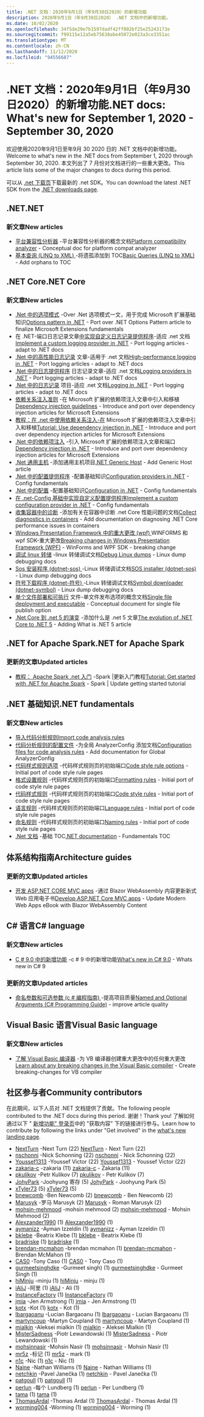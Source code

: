 ```yaml
---
title: .NET 文档：2020年9月1日（年9月30日2020）的新增功能
description: 2020年9月1日（年9月30日2020） .NET 文档中的新增功能。
ms.date: 10/02/2020
ms.openlocfilehash: 34f5de29e7b1597dadf42ff802bf25e25243173e
ms.sourcegitcommit: f99115e12a5eb75638abe45072e023a3ce3351ac
ms.translationtype: MT
ms.contentlocale: zh-CN
ms.lasthandoff: 11/12/2020
ms.locfileid: "94556687"
---
```

# <a name="net-docs-whats-new-for-september-1-2020---september-30-2020"></a><span data-ttu-id="d0a5c-103">.NET 文档：2020年9月1日（年9月30日2020）的新增功能</span><span class="sxs-lookup"><span data-stu-id="d0a5c-103">.NET docs: What's new for September 1, 2020 - September 30, 2020</span></span>

<span data-ttu-id="d0a5c-104">欢迎使用2020年9月1日至年9月 30 2020 日的 .NET 文档中的新增功能。</span><span class="sxs-lookup"><span data-stu-id="d0a5c-104">Welcome to what's new in the .NET docs from September 1, 2020 through September 30, 2020.</span></span> <span data-ttu-id="d0a5c-105">本文列出了 7 月份对文档进行的一些重大更改。</span><span class="sxs-lookup"><span data-stu-id="d0a5c-105">This article lists some of the major changes to docs during this period.</span></span>

<span data-ttu-id="d0a5c-106">可以从 [.net 下载页](https://dotnet.microsoft.com/download)下载最新的 .net SDK。</span><span class="sxs-lookup"><span data-stu-id="d0a5c-106">You can download the latest .NET SDK from the [.NET downloads page](https://dotnet.microsoft.com/download).</span></span>

## <a name="net"></a><span data-ttu-id="d0a5c-107">.NET</span><span class="sxs-lookup"><span data-stu-id="d0a5c-107">.NET</span></span>

### <a name="new-articles"></a><span data-ttu-id="d0a5c-108">新文章</span><span class="sxs-lookup"><span data-stu-id="d0a5c-108">New articles</span></span>

- <span data-ttu-id="d0a5c-109">[平台兼容性分析器](../standard/analyzers/platform-compat-analyzer.md) -平台兼容性分析器的概念文档</span><span class="sxs-lookup"><span data-stu-id="d0a5c-109">[Platform compatibility analyzer](../standard/analyzers/platform-compat-analyzer.md) - Conceptual doc for platform compat analyzer</span></span>
- <span data-ttu-id="d0a5c-110">[基本查询 (LINQ to XML) ](../standard/linq/basic-queries-linq-to-xml.md) -将遗孤添加到 TOC</span><span class="sxs-lookup"><span data-stu-id="d0a5c-110">[Basic Queries (LINQ to XML)](../standard/linq/basic-queries-linq-to-xml.md) - Add orphans to TOC</span></span>

## <a name="net-core"></a><span data-ttu-id="d0a5c-111">.NET Core</span><span class="sxs-lookup"><span data-stu-id="d0a5c-111">.NET Core</span></span>

### <a name="new-articles"></a><span data-ttu-id="d0a5c-112">新文章</span><span class="sxs-lookup"><span data-stu-id="d0a5c-112">New articles</span></span>

- <span data-ttu-id="d0a5c-113">[.Net 中的选项模式](../core/extensions/options.md) -Over .Net 选项模式一文，用于完成 Microsoft 扩展基础知识</span><span class="sxs-lookup"><span data-stu-id="d0a5c-113">[Options pattern in .NET](../core/extensions/options.md) - Port over .NET Options Pattern article to finalize Microsoft Extensions fundamentals</span></span>
- <span data-ttu-id="d0a5c-114">在 .NET-端口日志记录文章[中实现自定义日志记录提供程序](../core/extensions/custom-logging-provider.md)-适应 .net 文档</span><span class="sxs-lookup"><span data-stu-id="d0a5c-114">[Implement a custom logging provider in .NET](../core/extensions/custom-logging-provider.md) - Port logging articles - adapt to .NET docs</span></span>
- <span data-ttu-id="d0a5c-115">[.Net 中的高性能日志记录](../core/extensions/high-performance-logging.md) 文章-适用于 .net 文档</span><span class="sxs-lookup"><span data-stu-id="d0a5c-115">[High-performance logging in .NET](../core/extensions/high-performance-logging.md) - Port logging articles - adapt to .NET docs</span></span>
- <span data-ttu-id="d0a5c-116">[.Net 中的日志提供程序](../core/extensions/logging-providers.md) 日志记录文章-适应 .net 文档</span><span class="sxs-lookup"><span data-stu-id="d0a5c-116">[Logging providers in .NET](../core/extensions/logging-providers.md) - Port logging articles - adapt to .NET docs</span></span>
- <span data-ttu-id="d0a5c-117">[.Net 中的日志记录](../core/extensions/logging.md) 项目-适应 .net 文档</span><span class="sxs-lookup"><span data-stu-id="d0a5c-117">[Logging in .NET](../core/extensions/logging.md) - Port logging articles - adapt to .NET docs</span></span>
- <span data-ttu-id="d0a5c-118">[依赖关系注入准则](../core/extensions/dependency-injection-guidelines.md) -在 Microsoft 扩展的依赖项注入文章中引入和移植</span><span class="sxs-lookup"><span data-stu-id="d0a5c-118">[Dependency injection guidelines](../core/extensions/dependency-injection-guidelines.md) - Introduce and port over dependency injection articles for Microsoft Extensions</span></span>
- <span data-ttu-id="d0a5c-119">[教程：在 .net 中使用依赖关系注入-在](../core/extensions/dependency-injection-usage.md) Microsoft 扩展的依赖项注入文章中引入和移植</span><span class="sxs-lookup"><span data-stu-id="d0a5c-119">[Tutorial: Use dependency injection in .NET](../core/extensions/dependency-injection-usage.md) - Introduce and port over dependency injection articles for Microsoft Extensions</span></span>
- <span data-ttu-id="d0a5c-120">[.Net 中的依赖项注入](../core/extensions/dependency-injection.md) -引入 Microsoft 扩展的依赖项注入文章和端口</span><span class="sxs-lookup"><span data-stu-id="d0a5c-120">[Dependency injection in .NET](../core/extensions/dependency-injection.md) - Introduce and port over dependency injection articles for Microsoft Extensions</span></span>
- <span data-ttu-id="d0a5c-121">[.Net 通用主机](../core/extensions/generic-host.md) -添加通用主机项目</span><span class="sxs-lookup"><span data-stu-id="d0a5c-121">[.NET Generic Host](../core/extensions/generic-host.md) - Add Generic Host article</span></span>
- <span data-ttu-id="d0a5c-122">[.Net 中的配置提供程序](../core/extensions/configuration-providers.md) -配置基础知识</span><span class="sxs-lookup"><span data-stu-id="d0a5c-122">[Configuration providers in .NET](../core/extensions/configuration-providers.md) - Config fundamentals</span></span>
- <span data-ttu-id="d0a5c-123">[.Net 中的配置](../core/extensions/configuration.md) -配置基础知识</span><span class="sxs-lookup"><span data-stu-id="d0a5c-123">[Configuration in .NET](../core/extensions/configuration.md) - Config fundamentals</span></span>
- <span data-ttu-id="d0a5c-124">[在 .net-Config 基础中实现自定义配置提供程序](../core/extensions/custom-configuration-provider.md)</span><span class="sxs-lookup"><span data-stu-id="d0a5c-124">[Implement a custom configuration provider in .NET](../core/extensions/custom-configuration-provider.md) - Config fundamentals</span></span>
- <span data-ttu-id="d0a5c-125">[收集容器中的诊断](../core/diagnostics/diagnostics-in-containers.md) -添加有关在容器中诊断 .net Core 性能问题的文档</span><span class="sxs-lookup"><span data-stu-id="d0a5c-125">[Collect diagnostics in containers](../core/diagnostics/diagnostics-in-containers.md) - Add documentation on diagnosing .NET Core performance issues in containers</span></span>
- <span data-ttu-id="d0a5c-126">[Windows Presentation Framework 中的重大更改 (wpf) ](../core/compatibility/wpf.md) WINFORMS 和 wpf SDK-重大更改</span><span class="sxs-lookup"><span data-stu-id="d0a5c-126">[Breaking changes in Windows Presentation Framework (WPF)](../core/compatibility/wpf.md) - WinForms and WPF SDK - breaking change</span></span>
- <span data-ttu-id="d0a5c-127">[调试 linux 转储](../core/diagnostics/debug-linux-dumps.md) -linux 转储调试文档</span><span class="sxs-lookup"><span data-stu-id="d0a5c-127">[Debug Linux dumps](../core/diagnostics/debug-linux-dumps.md) - Linux dump debugging docs</span></span>
- <span data-ttu-id="d0a5c-128">[Sos 安装程序 (dotnet-sos) ](../core/diagnostics/dotnet-sos.md) -Linux 转储调试文档</span><span class="sxs-lookup"><span data-stu-id="d0a5c-128">[SOS installer (dotnet-sos)](../core/diagnostics/dotnet-sos.md) - Linux dump debugging docs</span></span>
- <span data-ttu-id="d0a5c-129">[符号下载程序 (dotnet-符号) ](../core/diagnostics/dotnet-symbol.md) -Linux 转储调试文档</span><span class="sxs-lookup"><span data-stu-id="d0a5c-129">[Symbol downloader (dotnet-symbol)](../core/diagnostics/dotnet-symbol.md) - Linux dump debugging docs</span></span>
- <span data-ttu-id="d0a5c-130">[单个文件部署和可执行](../core/deploying/single-file.md) 文件-单文件发布选项的概念文档</span><span class="sxs-lookup"><span data-stu-id="d0a5c-130">[Single file deployment and executable](../core/deploying/single-file.md) - Conceptual document for single file publish option</span></span>
- <span data-ttu-id="d0a5c-131">[.Net Core 到 .net 5 的演变](../core/dotnet-five.md) -添加什么是 .net 5 文章</span><span class="sxs-lookup"><span data-stu-id="d0a5c-131">[The evolution of .NET Core to .NET 5](../core/dotnet-five.md) - Adding What is .NET 5 article</span></span>

## <a name="net-for-apache-spark"></a><span data-ttu-id="d0a5c-132">.NET for Apache Spark</span><span class="sxs-lookup"><span data-stu-id="d0a5c-132">.NET for Apache Spark</span></span>

### <a name="updated-articles"></a><span data-ttu-id="d0a5c-133">更新的文章</span><span class="sxs-lookup"><span data-stu-id="d0a5c-133">Updated articles</span></span>

- <span data-ttu-id="d0a5c-134">[教程： Apache Spark .net 入门](../spark/tutorials/get-started.md) -Spark |更新入门教程</span><span class="sxs-lookup"><span data-stu-id="d0a5c-134">[Tutorial: Get started with .NET for Apache Spark](../spark/tutorials/get-started.md) - Spark | Update getting started tutorial</span></span>

## <a name="net-fundamentals"></a><span data-ttu-id="d0a5c-135">.NET 基础知识</span><span class="sxs-lookup"><span data-stu-id="d0a5c-135">.NET fundamentals</span></span>

### <a name="new-articles"></a><span data-ttu-id="d0a5c-136">新文章</span><span class="sxs-lookup"><span data-stu-id="d0a5c-136">New articles</span></span>

- [<span data-ttu-id="d0a5c-137">导入代码分析规则</span><span class="sxs-lookup"><span data-stu-id="d0a5c-137">Import code analysis rules</span></span>](../fundamentals/code-analysis/quality-rules/index.md)
- <span data-ttu-id="d0a5c-138">[代码分析规则的配置文件](../fundamentals/code-analysis/configuration-files.md) -为全局 AnalyzerConfig 添加文档</span><span class="sxs-lookup"><span data-stu-id="d0a5c-138">[Configuration files for code analysis rules](../fundamentals/code-analysis/configuration-files.md) - Add documentation for Global AnalyzerConfig</span></span>
- <span data-ttu-id="d0a5c-139">[代码样式规则选项](../fundamentals/code-analysis/code-style-rule-options.md) -代码样式规则页的初始端口</span><span class="sxs-lookup"><span data-stu-id="d0a5c-139">[Code style rule options](../fundamentals/code-analysis/code-style-rule-options.md) - Initial port of code style rule pages</span></span>
- <span data-ttu-id="d0a5c-140">[格式设置规则](../fundamentals/code-analysis/style-rules/formatting-rules.md) -代码样式规则页的初始端口</span><span class="sxs-lookup"><span data-stu-id="d0a5c-140">[Formatting rules](../fundamentals/code-analysis/style-rules/formatting-rules.md) - Initial port of code style rule pages</span></span>
- <span data-ttu-id="d0a5c-141">[代码样式规则](../fundamentals/code-analysis/style-rules/index.md) -代码样式规则页的初始端口</span><span class="sxs-lookup"><span data-stu-id="d0a5c-141">[Code style rules](../fundamentals/code-analysis/style-rules/index.md) - Initial port of code style rule pages</span></span>
- <span data-ttu-id="d0a5c-142">[语言规则](../fundamentals/code-analysis/style-rules/language-rules.md) -代码样式规则页的初始端口</span><span class="sxs-lookup"><span data-stu-id="d0a5c-142">[Language rules](../fundamentals/code-analysis/style-rules/language-rules.md) - Initial port of code style rule pages</span></span>
- <span data-ttu-id="d0a5c-143">[命名规则](../fundamentals/code-analysis/style-rules/naming-rules.md) -代码样式规则页的初始端口</span><span class="sxs-lookup"><span data-stu-id="d0a5c-143">[Naming rules](../fundamentals/code-analysis/style-rules/naming-rules.md) - Initial port of code style rule pages</span></span>
- <span data-ttu-id="d0a5c-144">[.Net 文档](../fundamentals/index.yml) -基础 TOC</span><span class="sxs-lookup"><span data-stu-id="d0a5c-144">[.NET documentation](../fundamentals/index.yml) - Fundamentals TOC</span></span>

## <a name="architecture-guides"></a><span data-ttu-id="d0a5c-145">体系结构指南</span><span class="sxs-lookup"><span data-stu-id="d0a5c-145">Architecture guides</span></span>

### <a name="updated-articles"></a><span data-ttu-id="d0a5c-146">更新的文章</span><span class="sxs-lookup"><span data-stu-id="d0a5c-146">Updated articles</span></span>

- <span data-ttu-id="d0a5c-147">[开发 ASP.NET CORE MVC apps](../architecture/modern-web-apps-azure/develop-asp-net-core-mvc-apps.md) -通过 Blazor WebAssembly 内容更新新式 Web 应用电子书</span><span class="sxs-lookup"><span data-stu-id="d0a5c-147">[Develop ASP.NET Core MVC apps](../architecture/modern-web-apps-azure/develop-asp-net-core-mvc-apps.md) - Update Modern Web Apps eBook with Blazor WebAssembly Content</span></span>

## <a name="c-language"></a><span data-ttu-id="d0a5c-148">C# 语言</span><span class="sxs-lookup"><span data-stu-id="d0a5c-148">C# language</span></span>

### <a name="new-articles"></a><span data-ttu-id="d0a5c-149">新文章</span><span class="sxs-lookup"><span data-stu-id="d0a5c-149">New articles</span></span>

- <span data-ttu-id="d0a5c-150">[C # 9.0 中的新增功能](../csharp/whats-new/csharp-9.md) -c # 9 中的新增功能</span><span class="sxs-lookup"><span data-stu-id="d0a5c-150">[What's new in C# 9.0](../csharp/whats-new/csharp-9.md) - Whats new in C# 9</span></span>

### <a name="updated-articles"></a><span data-ttu-id="d0a5c-151">更新的文章</span><span class="sxs-lookup"><span data-stu-id="d0a5c-151">Updated articles</span></span>

- <span data-ttu-id="d0a5c-152">[命名参数和可选参数 (c # 编程指南) ](../csharp/programming-guide/classes-and-structs/named-and-optional-arguments.md) -提高项目质量</span><span class="sxs-lookup"><span data-stu-id="d0a5c-152">[Named and Optional Arguments (C# Programming Guide)](../csharp/programming-guide/classes-and-structs/named-and-optional-arguments.md) - improve article quality</span></span>

## <a name="visual-basic-language"></a><span data-ttu-id="d0a5c-153">Visual Basic 语言</span><span class="sxs-lookup"><span data-stu-id="d0a5c-153">Visual Basic language</span></span>

### <a name="new-articles"></a><span data-ttu-id="d0a5c-154">新文章</span><span class="sxs-lookup"><span data-stu-id="d0a5c-154">New articles</span></span>

- <span data-ttu-id="d0a5c-155">[了解 Visual Basic 编译器](../visual-basic/whats-new/breaking-changes.md) -为 VB 编译器创建重大更改中的任何重大更改</span><span class="sxs-lookup"><span data-stu-id="d0a5c-155">[Learn about any breaking changes in the Visual Basic compiler](../visual-basic/whats-new/breaking-changes.md) - Create breaking-changes for VB compiler</span></span>

## <a name="community-contributors"></a><span data-ttu-id="d0a5c-156">社区参与者</span><span class="sxs-lookup"><span data-stu-id="d0a5c-156">Community contributors</span></span>

<span data-ttu-id="d0a5c-157">在此期间，以下人员对 .NET 文档提供了贡献。</span><span class="sxs-lookup"><span data-stu-id="d0a5c-157">The following people contributed to the .NET docs during this period.</span></span> <span data-ttu-id="d0a5c-158">谢谢！</span><span class="sxs-lookup"><span data-stu-id="d0a5c-158">Thank you!</span></span> <span data-ttu-id="d0a5c-159">了解如何通过以下 " [新增功能" 登录页](index.yml)中的 "获取内容" 下的链接进行参与。</span><span class="sxs-lookup"><span data-stu-id="d0a5c-159">Learn how to contribute by following the links under "Get involved" in the [what's new landing page](index.yml).</span></span>

- <span data-ttu-id="d0a5c-160">[NextTurn](https://github.com/NextTurn) -Next Turn (22) </span><span class="sxs-lookup"><span data-stu-id="d0a5c-160">[NextTurn](https://github.com/NextTurn) - Next Turn (22)</span></span>
- <span data-ttu-id="d0a5c-161">[nschonni](https://github.com/nschonni) -Nick Schonning (22) </span><span class="sxs-lookup"><span data-stu-id="d0a5c-161">[nschonni](https://github.com/nschonni) - Nick Schonning (22)</span></span>
- <span data-ttu-id="d0a5c-162">[Youssef1313](https://github.com/Youssef1313) -Youssef Victor (22) </span><span class="sxs-lookup"><span data-stu-id="d0a5c-162">[Youssef1313](https://github.com/Youssef1313) - Youssef Victor (22)</span></span>
- <span data-ttu-id="d0a5c-163">[zakaria-c](https://github.com/zakaria-c) -zakaria (11) </span><span class="sxs-lookup"><span data-stu-id="d0a5c-163">[zakaria-c](https://github.com/zakaria-c) - Zakaria (11)</span></span>
- <span data-ttu-id="d0a5c-164">[pkulikov](https://github.com/pkulikov) -Petr Kulikov (7) </span><span class="sxs-lookup"><span data-stu-id="d0a5c-164">[pkulikov](https://github.com/pkulikov) - Petr Kulikov (7)</span></span>
- <span data-ttu-id="d0a5c-165">[JohyPark](https://github.com/JohyPark) -Joohyung 寄存 (5) </span><span class="sxs-lookup"><span data-stu-id="d0a5c-165">[JohyPark](https://github.com/JohyPark) - Joohyung Park (5)</span></span>
- <span data-ttu-id="d0a5c-166">[xTyler73](https://github.com/xTyler73) (5) </span><span class="sxs-lookup"><span data-stu-id="d0a5c-166">[xTyler73](https://github.com/xTyler73) (5)</span></span>
- <span data-ttu-id="d0a5c-167">[bnewcomb](https://github.com/bnewcomb) -Ben Newcomb (2) </span><span class="sxs-lookup"><span data-stu-id="d0a5c-167">[bnewcomb](https://github.com/bnewcomb) - Ben Newcomb (2)</span></span>
- <span data-ttu-id="d0a5c-168">[Marusyk](https://github.com/Marusyk) -罗马 Marusyk (2) </span><span class="sxs-lookup"><span data-stu-id="d0a5c-168">[Marusyk](https://github.com/Marusyk) - Roman Marusyk (2)</span></span>
- <span data-ttu-id="d0a5c-169">[mohsin-mehmood](https://github.com/mohsin-mehmood) -mohsin mehmood (2) </span><span class="sxs-lookup"><span data-stu-id="d0a5c-169">[mohsin-mehmood](https://github.com/mohsin-mehmood) - Mohsin Mehmood (2)</span></span>
- <span data-ttu-id="d0a5c-170">[Alexzander1990](https://github.com/Alexzander1990) (1) </span><span class="sxs-lookup"><span data-stu-id="d0a5c-170">[Alexzander1990](https://github.com/Alexzander1990) (1)</span></span>
- <span data-ttu-id="d0a5c-171">[aymanizz](https://github.com/aymanizz) -Ayman Izzeldin (1) </span><span class="sxs-lookup"><span data-stu-id="d0a5c-171">[aymanizz](https://github.com/aymanizz) - Ayman Izzeldin (1)</span></span>
- <span data-ttu-id="d0a5c-172">[bklebe](https://github.com/bklebe) -Beatrix Klebe (1) </span><span class="sxs-lookup"><span data-stu-id="d0a5c-172">[bklebe](https://github.com/bklebe) - Beatrix Klebe (1)</span></span>
- <span data-ttu-id="d0a5c-173">[bradriske](https://github.com/bradriske) (1) </span><span class="sxs-lookup"><span data-stu-id="d0a5c-173">[bradriske](https://github.com/bradriske) (1)</span></span>
- <span data-ttu-id="d0a5c-174">[brendan-mcmahon](https://github.com/brendan-mcmahon) -brendan mcmahon (1) </span><span class="sxs-lookup"><span data-stu-id="d0a5c-174">[brendan-mcmahon](https://github.com/brendan-mcmahon) - Brendan McMahon (1)</span></span>
- <span data-ttu-id="d0a5c-175">[CAS0](https://github.com/CAS0) -Tony Caso (1) </span><span class="sxs-lookup"><span data-stu-id="d0a5c-175">[CAS0](https://github.com/CAS0) - Tony Caso (1)</span></span>
- <span data-ttu-id="d0a5c-176">[gurmeetsinghdke](https://github.com/gurmeetsinghdke) -Gurmeet singh)  (1) </span><span class="sxs-lookup"><span data-stu-id="d0a5c-176">[gurmeetsinghdke](https://github.com/gurmeetsinghdke) - Gurmeet Singh (1)</span></span>
- <span data-ttu-id="d0a5c-177">[hiMinju](https://github.com/hiMinju) -minju (1) </span><span class="sxs-lookup"><span data-stu-id="d0a5c-177">[hiMinju](https://github.com/hiMinju) - minju (1)</span></span>
- <span data-ttu-id="d0a5c-178">[iAliJ](https://github.com/iAliJ) -阿里 (1) </span><span class="sxs-lookup"><span data-stu-id="d0a5c-178">[iAliJ](https://github.com/iAliJ) - Ali (1)</span></span>
- <span data-ttu-id="d0a5c-179">[InstanceFactory](https://github.com/InstanceFactory) (1) </span><span class="sxs-lookup"><span data-stu-id="d0a5c-179">[InstanceFactory](https://github.com/InstanceFactory) (1)</span></span>
- <span data-ttu-id="d0a5c-180">[jmia](https://github.com/jmia) -Jen Armstrong (1) </span><span class="sxs-lookup"><span data-stu-id="d0a5c-180">[jmia](https://github.com/jmia) - Jen Armstrong (1)</span></span>
- <span data-ttu-id="d0a5c-181">[kotx](https://github.com/kotx) -Kot (1) </span><span class="sxs-lookup"><span data-stu-id="d0a5c-181">[kotx](https://github.com/kotx) - Kot (1)</span></span>
- <span data-ttu-id="d0a5c-182">[lbargaoanu](https://github.com/lbargaoanu) -Lucian Bargaoanu (1) </span><span class="sxs-lookup"><span data-stu-id="d0a5c-182">[lbargaoanu](https://github.com/lbargaoanu) - Lucian Bargaoanu (1)</span></span>
- <span data-ttu-id="d0a5c-183">[martyncoup](https://github.com/martyncoup) -Martyn Coupland (1) </span><span class="sxs-lookup"><span data-stu-id="d0a5c-183">[martyncoup](https://github.com/martyncoup) - Martyn Coupland (1)</span></span>
- <span data-ttu-id="d0a5c-184">[mialkin](https://github.com/mialkin) -Aleksei mialkin (1) </span><span class="sxs-lookup"><span data-stu-id="d0a5c-184">[mialkin](https://github.com/mialkin) - Aleksei Mialkin (1)</span></span>
- <span data-ttu-id="d0a5c-185">[MisterSadness](https://github.com/MisterSadness) -Piotr Lewandowski (1) </span><span class="sxs-lookup"><span data-stu-id="d0a5c-185">[MisterSadness](https://github.com/MisterSadness) - Piotr Lewandowski (1)</span></span>
- <span data-ttu-id="d0a5c-186">[mohsinnasir](https://github.com/mohsinnasir) -Mohsin Nasir (1) </span><span class="sxs-lookup"><span data-stu-id="d0a5c-186">[mohsinnasir](https://github.com/mohsinnasir) - Mohsin Nasir (1)</span></span>
- <span data-ttu-id="d0a5c-187">[mr5z](https://github.com/mr5z) -标记 (1) </span><span class="sxs-lookup"><span data-stu-id="d0a5c-187">[mr5z](https://github.com/mr5z) - mark (1)</span></span>
- <span data-ttu-id="d0a5c-188">[n1c](https://github.com/n1c) -Nic (1) </span><span class="sxs-lookup"><span data-stu-id="d0a5c-188">[n1c](https://github.com/n1c) - Nic (1)</span></span>
- <span data-ttu-id="d0a5c-189">[Naine](https://github.com/Naine) -Nathan Williams (1) </span><span class="sxs-lookup"><span data-stu-id="d0a5c-189">[Naine](https://github.com/Naine) - Nathan Williams (1)</span></span>
- <span data-ttu-id="d0a5c-190">[netchkin](https://github.com/netchkin) -Pavel Janečka (1) </span><span class="sxs-lookup"><span data-stu-id="d0a5c-190">[netchkin](https://github.com/netchkin) - Pavel Janečka (1)</span></span>
- <span data-ttu-id="d0a5c-191">[patgoull](https://github.com/patgoull) (1) </span><span class="sxs-lookup"><span data-stu-id="d0a5c-191">[patgoull](https://github.com/patgoull) (1)</span></span>
- <span data-ttu-id="d0a5c-192">[perlun](https://github.com/perlun) -每个 Lundberg (1) </span><span class="sxs-lookup"><span data-stu-id="d0a5c-192">[perlun](https://github.com/perlun) - Per Lundberg (1)</span></span>
- <span data-ttu-id="d0a5c-193">[tama](https://github.com/tama) (1) </span><span class="sxs-lookup"><span data-stu-id="d0a5c-193">[tama](https://github.com/tama) (1)</span></span>
- <span data-ttu-id="d0a5c-194">[ThomasArdal](https://github.com/ThomasArdal) -Thomas Ardal (1) </span><span class="sxs-lookup"><span data-stu-id="d0a5c-194">[ThomasArdal](https://github.com/ThomasArdal) - Thomas Ardal (1)</span></span>
- <span data-ttu-id="d0a5c-195">[worming004](https://github.com/worming004) -Worming (1) </span><span class="sxs-lookup"><span data-stu-id="d0a5c-195">[worming004](https://github.com/worming004) - Worming (1)</span></span>
